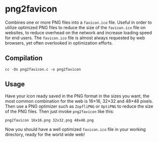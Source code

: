 # png2favicon
Combines one or more PNG files into a ```favicon.ico``` file. Useful in order to utilize optimized PNG files to reduce the size of the ```favicon.ico``` file on websites, to reduce overhead on the network and increase loading speed for end users. The ```favicon.ico``` file is almost always requested by web browsers, yet often overlooked in optimization efforts.

## Compilation
```
cc -Os png2favicon.c -o png2favicon
```

## Usage
Have your icon ready saved in the PNG format in the sizes you want, the most common combination for the web is 16×16, 32×32 and 48×48 pixels. Then use a PNG optimizer such as ```ZopfliPNG``` or ```OptiPNG``` to reduce the size of the PNG files. Then just invoke ```png2favicon``` like this:

```
png2favicon 16x16.png 32x32.png 48x48.png
```

Now you should have a well optimized ```favicon.ico``` file in your working directory, ready for the world wide web!
